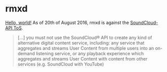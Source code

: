 # rmxd
<a href="http://example.com/" target="_blank">Hello, world!</a>
As of 20th of August 2016, rmxd is against the [SoundCloud-API ToS](https://developers.soundcloud.com/docs/api/terms-of-use#changes).
> […] you must not use the SoundCloud® API to create any kind of alternative digital content service, including: any service that aggregates and streams User Content from multiple users into an on-demand listening service, or any playback experience which aggregates and streams User Content with content from other services (e.g. SoundCloud with YouTube)
